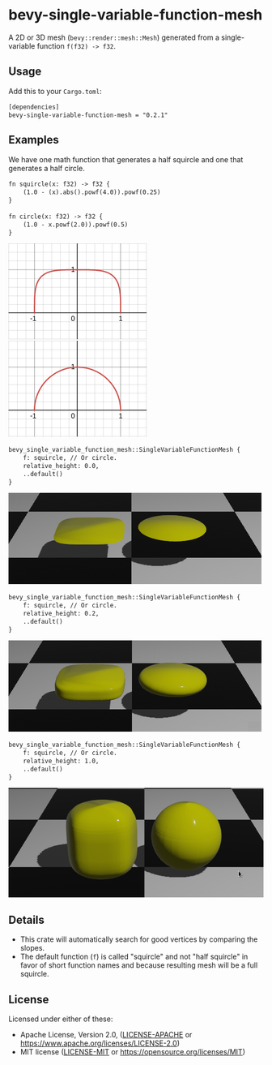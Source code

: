 # bevy-single-variable-function-mesh

A 2D or 3D mesh (`bevy::render::mesh::Mesh`) generated from a
single-variable function `f(f32) -> f32`.

## Usage

Add this to your ```Cargo.toml```:

```
[dependencies]
bevy-single-variable-function-mesh = "0.2.1"
```

## Examples

We have one math function that generates a half squircle and one that
generates a half circle.

```
fn squircle(x: f32) -> f32 {
    (1.0 - (x).abs().powf(4.0)).powf(0.25)
}

fn circle(x: f32) -> f32 {
    (1.0 - x.powf(2.0)).powf(0.5)
}
```


<img src="images/plot_squircle.png">
<img src="images/plot_circle.png">

```
bevy_single_variable_function_mesh::SingleVariableFunctionMesh {
    f: squircle, // Or circle.
    relative_height: 0.0,
	..default()
}
```

<img src="images/0.png">

```
bevy_single_variable_function_mesh::SingleVariableFunctionMesh {
    f: squircle, // Or circle.
    relative_height: 0.2,
	..default()
}
```

<img src="images/0.2.png">

```
bevy_single_variable_function_mesh::SingleVariableFunctionMesh {
    f: squircle, // Or circle.
    relative_height: 1.0,
	..default()
}
```

<img src="images/1.png">

## Details

- This crate will automatically search for good vertices by comparing the slopes.
- The default function (`f`) is called "squircle" and not "half squircle" in favor of
short function names and because resulting mesh will be a full squircle.

## License

Licensed under either of these:

 * Apache License, Version 2.0, ([LICENSE-APACHE](LICENSE-APACHE) or
   https://www.apache.org/licenses/LICENSE-2.0)
 * MIT license ([LICENSE-MIT](LICENSE-MIT) or
   https://opensource.org/licenses/MIT)
